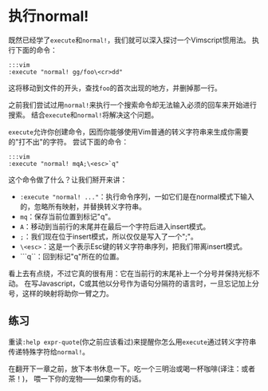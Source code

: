 执行normal!
===============

既然已经学了`execute`和`normal!`，我们就可以深入探讨一个Vimscript惯用法。
执行下面的命令：

    :::vim
    :execute "normal! gg/foo\<cr>dd"

这将移动到文件的开头，查找`foo`的首次出现的地方，并删掉那一行。

之前我们尝试过用`normal!`来执行一个搜索命令却无法输入必须的回车来开始进行搜索。
结合`execute`和`normal!`将解决这个问题。

`execute`允许你创建命令，因而你能够使用Vim普通的转义字符串来生成你需要的"打不出"的字符。
尝试下面的命令：

    :::vim
    :execute "normal! mqA;\<esc>`q"

这个命令做了什么？让我们掰开来讲：

* `:execute "normal! ..."`：执行命令序列，一如它们是在normal模式下输入的，忽略所有映射，并替换转义字符串。
* `mq`：保存当前位置到标记"q"。
* `A`：移动到当前行的末尾并在最后一个字符后进入insert模式。
* `;`：我们现在位于insert模式，所以仅仅是写入了一个";"。
* `\<esc>`：这是一个表示Esc键的转义字符串序列，把我们带离insert模式。
* ```q``：回到标记"q"所在的位置。

看上去有点绕，不过它真的很有用：它在当前行的末尾补上一个分号并保持光标不动。
在写Javascript，C或其他以分号作为语句分隔符的语言时，一旦忘记加上分号，这样的映射将助你一臂之力。

练习
---------

重读`:help expr-quote`(你之前应该看过)来提醒你怎么用`execute`通过转义字符串传递特殊字符给`normal!`。

在翻开下一章之前，放下本书休息一下。吃一个三明治或喝一杯咖啡(译注：或者茶！)，
喂一下你的宠物——如果你有的话。
